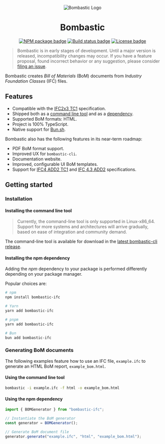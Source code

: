 <!-- trunk-ignore-all(markdownlint/MD041) -->
<p align="center">
  <img alt="Bombastic Logo" src="https://github.com/oxcabe/bombastic/assets/25517190/e69819cf-25e9-42f0-8b9e-1af5d180b46a">
</p>
<h1 align="center">
  Bombastic
</h1>
<p align="center">
<a href="https://npmjs.com/package/bombastic-ifc"><img alt="NPM package badge" src="https://img.shields.io/npm/v/bombastic-ifc" /></a>
<a href="https://github.com/oxcabe/bombastic/actions/workflows/build-monorepo.yml"><img alt="Build status badge" src="https://img.shields.io/github/actions/workflow/status/oxcabe/bombastic/build-monorepo.yml" /></a>
<a href="https://github.com/oxcabe/bombastic?tab=MIT-1-ov-file#readme"><img alt="License badge" src="https://img.shields.io/npm/l/bombastic-ifc" /></a>

</p>

> Bombastic is in early stages of development. Until a major version is released, incompatibility changes may occur. If you have a feature proposal, found incorrect behavior or any suggestion, please consider [filing an issue](https://github.com/oxcabe/bombastic/issues/new/choose).

Bombastic creates _Bill of Materials_ (BoM) documents from _Industry Foundation Classes_ (IFC) files.

## Features

- Compatible with the [IFC2x3 TC1](https://standards.buildingsmart.org/IFC/RELEASE/IFC2x3/FINAL/HTML/) specification.
- Shipped both as a [command line tool](./packages/bombastic-cli/) and as a [dependency](./packages/bombastic/).
- Supported BoM formats: HTML.
- Project is 100% TypeScript.
- Native support for [Bun.sh](https://bun.sh/).

Bombastic also has the following features in its near-term roadmap:

- PDF BoM format support.
- Improved UX for `bombastic-cli`.
- Documentation website.
- Improved, configurable UI BoM templates.
- Support for [IFC4 ADD2 TC1](https://standards.buildingsmart.org/IFC/RELEASE/IFC4/ADD2_TC1/HTML/) and [IFC 4.3 ADD2](https://standards.buildingsmart.org/IFC/RELEASE/IFC4_3/) specifications.

## Getting started

### Installation

#### Installing the command line tool

> Currently, the command-line tool is only supported in Linux-x86_64. Support for more systems and architectures will arrive gradually, based on ease of integration and community demand.

The command-line tool is available for download in the [latest bombastic-cli release](https://github.com/oxcabe/bombastic/releases?q=bombastic-cli&expanded=true/latest).

#### Installing the npm dependency

Adding the _npm_ dependency to your package is performed differently depending on your package manager.

Popular choices are:

```bash
# npm
npm install bombastic-ifc

# Yarn
yarn add bombastic-ifc

# pnpm
yarn add bombastic-ifc

# Bun
bun add bombastic-ifc
```

### Generating BoM documents

The following examples feature how to use an IFC file, `example.ifc` to generate an HTML BoM report, `example_bom.html`.

#### Using the command line tool

```bash
bombastic -i example.ifc -f html -o example_bom.html
```

#### Using the npm dependency

```typescript
import { BOMGenerator } from "bombastic-ifc";

// Instantiate the BoM generator
const generator = BOMGenerator();

// Generate BoM document file
generator.generate("example.ifc", "html", "example_bom.html");
```
